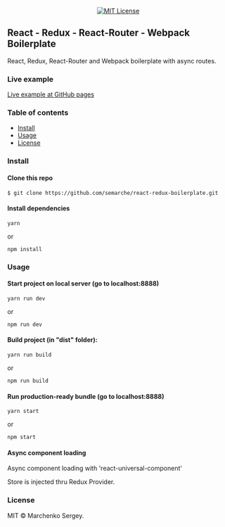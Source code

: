 ﻿<p align="center">
  <a href="http://opensource.org/licenses/MIT"><img alt="MIT License" src="https://img.shields.io/npm/l/express.svg"></a>
</p>

## React - Redux - React-Router - Webpack Boilerplate
React, Redux, React-Router and Webpack boilerplate with async routes.

### Live example
<a href="https://semarche.github.io/react-redux-boilerplate/index.html">Live example at GitHub pages</a>


### Table of contents

* [Install](#install)
* [Usage](#usage)
* [License](#license)

### Install

#### Clone this repo

```
$ git clone https://github.com/semarche/react-redux-boilerplate.git
```

#### Install dependencies

```
yarn
```
or
```
npm install
```

### Usage

#### Start project on local server (go to localhost:8888)

```
yarn run dev
```
or
```
npm run dev
```

#### Build project (in "dist" folder):

```
yarn run build
```
or
```
npm run build
```

#### Run production-ready bundle (go to localhost:8888)

```
yarn start
```
or
```
npm start
```

#### Async component loading

Async component loading with 'react-universal-component'

Store is injected thru Redux Provider.

### License

MIT © Marchenko Sergey.
